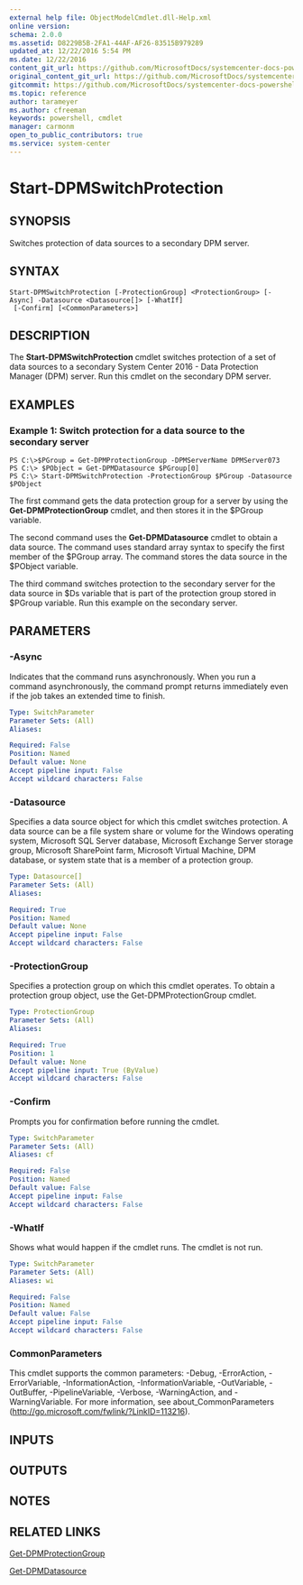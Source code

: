 ```yaml
---
external help file: ObjectModelCmdlet.dll-Help.xml
online version: 
schema: 2.0.0
ms.assetid: D8229B5B-2FA1-44AF-AF26-83515B979289
updated_at: 12/22/2016 5:54 PM
ms.date: 12/22/2016
content_git_url: https://github.com/MicrosoftDocs/systemcenter-docs-powershell/blob/live/systemcenter-cmdlets/SystemCenter2016/DataProtectionManager/vlatest/Start-DPMSwitchProtection.md
original_content_git_url: https://github.com/MicrosoftDocs/systemcenter-docs-powershell/blob/live/systemcenter-cmdlets/SystemCenter2016/DataProtectionManager/vlatest/Start-DPMSwitchProtection.md
gitcommit: https://github.com/MicrosoftDocs/systemcenter-docs-powershell/blob/17c3a51bd892aad46c731d9f381f0704b4815004/systemcenter-cmdlets/SystemCenter2016/DataProtectionManager/vlatest/Start-DPMSwitchProtection.md
ms.topic: reference
author: tarameyer
ms.author: cfreeman
keywords: powershell, cmdlet
manager: carmonm
open_to_public_contributors: true
ms.service: system-center
---
```


# Start-DPMSwitchProtection

## SYNOPSIS
Switches protection of data sources to a secondary DPM server.

## SYNTAX

```
Start-DPMSwitchProtection [-ProtectionGroup] <ProtectionGroup> [-Async] -Datasource <Datasource[]> [-WhatIf]
 [-Confirm] [<CommonParameters>]
```

## DESCRIPTION
The **Start-DPMSwitchProtection** cmdlet switches protection of a set of data sources to a secondary System Center 2016 - Data Protection Manager (DPM) server.
Run this cmdlet on the secondary DPM server.

## EXAMPLES

### Example 1: Switch protection for a data source to the secondary server
```
PS C:\>$PGroup = Get-DPMProtectionGroup -DPMServerName DPMServer073
PS C:\> $PObject = Get-DPMDatasource $PGroup[0]
PS C:\> Start-DPMSwitchProtection -ProtectionGroup $PGroup -Datasource $PObject
```

The first command gets the data protection group for a server by using the **Get-DPMProtectionGroup** cmdlet, and then stores it in the $PGroup variable.

The second command uses the **Get-DPMDatasource** cmdlet to obtain a data source.
The command uses standard array syntax to specify the first member of the $PGroup array.
The command stores the data source in the $PObject variable.

The third command switches protection to the secondary server for the data source in $Ds variable that is part of the protection group stored in $PGroup variable.
Run this example on the secondary server.

## PARAMETERS

### -Async
Indicates that the command runs asynchronously.
When you run a command asynchronously, the command prompt returns immediately even if the job takes an extended time to finish.

```yaml
Type: SwitchParameter
Parameter Sets: (All)
Aliases: 

Required: False
Position: Named
Default value: None
Accept pipeline input: False
Accept wildcard characters: False
```

### -Datasource
Specifies a data source object for which this cmdlet switches protection.
A data source can be a file system share or volume for the Windows operating system, Microsoft SQL Server database, Microsoft Exchange Server storage group, Microsoft SharePoint farm, Microsoft Virtual Machine, DPM database, or system state that is a member of a protection group.

```yaml
Type: Datasource[]
Parameter Sets: (All)
Aliases: 

Required: True
Position: Named
Default value: None
Accept pipeline input: False
Accept wildcard characters: False
```

### -ProtectionGroup
Specifies a protection group on which this cmdlet operates.
To obtain a protection group object, use the Get-DPMProtectionGroup cmdlet.

```yaml
Type: ProtectionGroup
Parameter Sets: (All)
Aliases: 

Required: True
Position: 1
Default value: None
Accept pipeline input: True (ByValue)
Accept wildcard characters: False
```

### -Confirm
Prompts you for confirmation before running the cmdlet.

```yaml
Type: SwitchParameter
Parameter Sets: (All)
Aliases: cf

Required: False
Position: Named
Default value: False
Accept pipeline input: False
Accept wildcard characters: False
```

### -WhatIf
Shows what would happen if the cmdlet runs.
The cmdlet is not run.

```yaml
Type: SwitchParameter
Parameter Sets: (All)
Aliases: wi

Required: False
Position: Named
Default value: False
Accept pipeline input: False
Accept wildcard characters: False
```

### CommonParameters
This cmdlet supports the common parameters: -Debug, -ErrorAction, -ErrorVariable, -InformationAction, -InformationVariable, -OutVariable, -OutBuffer, -PipelineVariable, -Verbose, -WarningAction, and -WarningVariable. For more information, see about_CommonParameters (http://go.microsoft.com/fwlink/?LinkID=113216).

## INPUTS

## OUTPUTS

## NOTES

## RELATED LINKS

[Get-DPMProtectionGroup](xref:SystemCenter2016/DataProtectionManager/vlatest/Get-DPMProtectionGroup.md)

[Get-DPMDatasource](xref:SystemCenter2016/DataProtectionManager/vlatest/Get-DPMDatasource.md)

